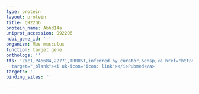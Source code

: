 ```yaml
---
type: protein
layout: protein
title: Q922Q6
protein_name: Abhd14a
uniprot_accession: Q922Q6
ncbi_gene_id: '-'
organism: Mus musculus
function: target gene
orthologs: ''
tfs: 'Zic1,P46684,22771,TRRUST,inferred by curator,&ensp;<a href="https://www.ncbi.nlm.nih.gov/pubmed/?term=14667578%5Buid%5D+OR+29087512%5Buid%5D"
  target="_blank"><i uk-icon="icon: link"></i>Pubmed</a>'
targets: ''
binding_sites: ''

---
```

